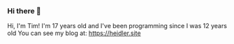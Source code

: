 ### Hi there 👋

Hi, I'm Tim! I'm 17 years old and I've been programming since I was 12 years old
You can see my blog at: https://heidler.site
